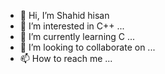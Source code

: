 - 👋 Hi, I’m  Shahid hisan
- 👀 I’m interested in C++ ...
- 🌱 I’m currently learning C ...
- 💞️ I’m looking to collaborate on ...
- 📫 How to reach me ...

<!---
shahidhisan2004/shahidhisan2004 is a ✨ special ✨ repository because its `README.md` (this file) appears on your GitHub profile.
You can click the Preview link to take a look at your changes.
--->
